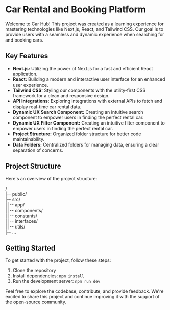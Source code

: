 # Car Rental and Booking Platform

Welcome to Car Hub! This project was created as a learning experience for mastering technologies like Next.js, React, and Tailwind CSS. Our goal is to provide users with a seamless and dynamic experience when searching for and booking cars.

## Key Features

- **Next.js:** Utilizing the power of Next.js for a fast and efficient React application.
- **React:** Building a modern and interactive user interface for an enhanced user experience.
- **Tailwind CSS:** Styling our components with the utility-first CSS framework for a clean and responsive design.
- **API Integrations:** Exploring integrations with external APIs to fetch and display real-time car rental data.
- **Dynamic UX Search Component:** Creating an intuitive search component to empower users in finding the perfect rental car.
- **Dynamic UX Filter Component:** Creating an intuitive filter component to empower users in finding the perfect rental car.
- **Project Structure:** Organized folder structure for better code maintainability.
- **Data Folders:** Centralized folders for managing data, ensuring a clear separation of concerns.

## Project Structure

Here's an overview of the project structure:

/</br>
|-- public/</br>
|-- src/</br>
| |-- app/</br>
| |-- components/</br>
| |-- constants/</br>
| |-- interfaces/ </br>
| |-- utils/</br>
|-- ... </br>

## Getting Started

To get started with the project, follow these steps:

1. Clone the repository
2. Install dependencies: `npm install`
3. Run the development server: `npm run dev`

Feel free to explore the codebase, contribute, and provide feedback. We're excited to share this project and continue improving it with the support of the open-source community.